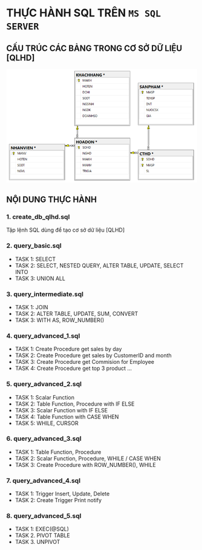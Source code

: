 # THỰC HÀNH SQL TRÊN **`MS SQL SERVER`**

## CẤU TRÚC CÁC BẢNG TRONG CƠ SỞ DỮ LIỆU [QLHD]

![quan-ly-hoa-don-db](diagrams_qlhd.png)

## NỘI DUNG THỰC HÀNH

### 1. create_db_qlhd.sql

Tập lệnh SQL dùng để tạo cơ sở dữ liệu [QLHD]

### 2. query_basic.sql

- TASK 1: SELECT
- TASK 2: SELECT, NESTED QUERY, ALTER TABLE, UPDATE, SELECT INTO
- TASK 3: UNION ALL

### 3. query_intermediate.sql

- TASK 1: JOIN
- TASK 2: ALTER TABLE, UPDATE, SUM, CONVERT
- TASK 3: WITH AS, ROW_NUMBER()

### 4. query_advanced_1.sql

- TASK 1: Create Procedure get sales by day
- TASK 2: Create Procedure get sales by CustomerID and month
- TASK 3: Create Procedure get Commision for Employee
- TASK 4: Create Procedure get top 3 product ...

### 5. query_advanced_2.sql

- TASK 1: Scalar Function
- TASK 2: Table Function, Procedure with IF ELSE
- TASK 3: Scalar Function with IF ELSE
- TASK 4: Table Function with CASE WHEN
- TASK 5: WHILE, CURSOR

### 6. query_advanced_3.sql

- TASK 1: Table Function, Procedure
- TASK 2: Scalar Function, Procedure, WHILE / CASE WHEN
- TASK 3: Create Procedure with ROW_NUMBER(), WHILE

### 7. query_advanced_4.sql

- TASK 1: Trigger Insert, Update, Delete
- TASK 2: Create Trigger Print notify

### 8. query_advanced_5.sql

- TASK 1: EXEC(@SQL)
- TASK 2. PIVOT TABLE
- TASK 3. UNPIVOT
